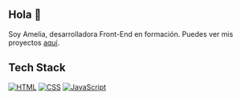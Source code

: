 ## Hola 👋
Soy Amelia, desarrolladora Front-End en formación. Puedes ver mis proyectos [aquí](https:).

## Tech Stack
[![HTML](https://img.shields.io/badge/HTML-E34F26?style=flat-square&logo=html5&logoColor=white)](https://github.com/ameliaHub/)
[![CSS](https://img.shields.io/badge/CSS-1572B6?style=flat-square&logo=css3&logoColor=white)](https://github.com/ameliaHub/)
[![JavaScript](https://img.shields.io/badge/JavaScript-F7DF1E?style=flat-square&logo=javascript&logoColor=black)](https://github.com/ameliaHub/)








